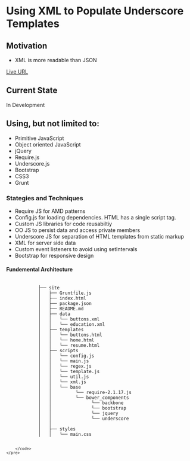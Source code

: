 <h1>Using XML to Populate Underscore Templates</h1> 
<h2>Motivation</h2>
<ul>
    <li>XML is more readable than JSON</li>
</ul>
<p><a href="http://jvmqueue.com/XmlForUnderscoreTemplate/">Live URL</a></p>
<h2>Current State</h2>
<p>In Development</p>
<h2>Using, but not limited to:</h2>
<ul>
    <li>Primitive JavaScript</li>
    <li>Object oriented JavaScript</li>
    <li>jQuery</li>
    <li>Require.js</li>
    <li>Underscore.js</li>
    <li>Bootstrap</li>   
    <li>CSS3</li>   
    <li>Grunt</li>
</ul>
<h3>Stategies and Techniques</h3>
<ul>
    <li>Require JS for AMD patterns</li>
    <li>Config.js for loading dependencies. HTML has a single script tag.</li>
    <li>Custom JS libraries for code reusabiltiy</li>
    <li>OO JS to persist data and access private members</li>
    <li>Underscore JS for separation of HTML templates from static markup</li>
    <li>XML for server side data</li>
    <li>Custom event listeners to avoid using setIntervals</li>
    <li>Bootstrap for responsive design</li>
</ul>
</ul>
<h4>Fundemental Architecture</h4>
<div>
    <pre>
        <code>
            ├── site
            │   ├── Gruntfile.js
            │   ├── index.html
            │   ├── package.json
            │   ├── README.md
            │   ├── data
            │   │   └── buttons.xml
            │   │   └── education.xml
            │   ├── templates
            │   │   └── buttons.html
            │   │   └── home.html
            │   │   └── resume.html                        
            │   ├── scripts
            │   │   └── config.js
            │   │   └── main.js
            │   │   └── regex.js
            │   │   └── template.js
            │   │   └── util.js
            │   │   └── xml.js            
            │   │   └── base
            │   │         └── require-2.1.17.js            
            │   │         └── bower_components
            │   │               └── backbone
            │   │               └── bootstrap
            │   │               └── jquery
            │   │               └── underscore            
            │   │ 
            │   ├── styles
            │   │   └── main.css
            
        </code>
    </pre>
</div>


 

 

